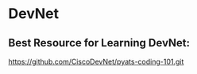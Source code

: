 # DevNet

Best Resource for Learning DevNet:
-----------------------------------
https://github.com/CiscoDevNet/pyats-coding-101.git
